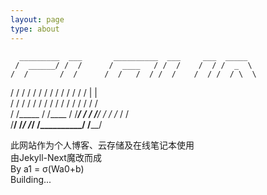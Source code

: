```yaml
---
layout: page
type: about
---
```


      _________  ___       __________  ___     ___  _____  
     /  ______/ /  /      /  ____   / /  /    /  / /  _  \  
    /  /       /  /      /  /   /  / /  /    /  / /  / \  \  
   /  /       /  /      /  /   /  / /  /    /  / /  /  |  |  
  /  /       /  /      /  /   /  / /  /    /  / /  /  /  /  
 /  /_____  /  /____  /  /___/  / /  /____/  / /  /_ /  /  
/________/ /_______/ /_________/ /__________/ /________/  

  
此网站作为个人博客、云存储及在线笔记本使用  
由Jekyll-Next魔改而成  
By a1 = σ(Wa0+b)  
Building...
